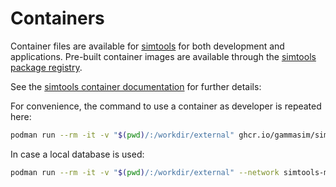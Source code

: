 # Containers

Container files are available for [simtools](https://github.com/gammasim/simtools) for both development and applications. Pre-built container images are available through the [simtools package registry](https://github.com/orgs/gammasim/packages?repo_name=simtools).

See the [simtools container documentation](https://gammasim.github.io/simtools/user-guide/docker_files.html) for further details:

For convenience, the command to use a container as developer is repeated here:

```bash
podman run --rm -it -v "$(pwd)/:/workdir/external" ghcr.io/gammasim/simtools-dev:latest bash -c "source /workdir/env/bin/activate && cd /workdir/external/simtools && pip install -e . && bash"
```

In case a local database is used:

```bash
podman run --rm -it -v "$(pwd)/:/workdir/external" --network simtools-mongo-network ghcr.io/gammasim/simtools-dev:latest bash -c "source /workdir/env/bin/activate && cd /workdir/external/simtools && pip install -e . && bash"
```
